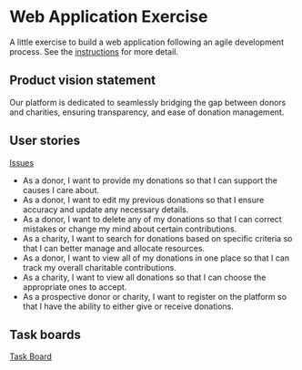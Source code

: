 # Web Application Exercise

A little exercise to build a web application following an agile development process. See the [instructions](instructions.md) for more detail.

## Product vision statement

Our platform is dedicated to seamlessly bridging the gap between donors and charities, ensuring transparency, and ease of donation management.

## User stories
[Issues](https://github.com/software-students-fall2023/2-web-app-exercise-isomorphism/issues)
- As a donor, I want to provide my donations so that I can support the causes I care about.
- As a donor, I want to edit my previous donations so that I ensure accuracy and update any necessary details.
- As a donor, I want to delete any of my donations so that I can correct mistakes or change my mind about certain contributions.
- As a charity, I want to search for donations based on specific criteria so that I can better manage and allocate resources.
- As a donor, I want to view all of my donations in one place so that I can track my overall charitable contributions.
- As a charity, I want to view all donations so that I can choose the appropriate ones to accept.
- As a prospective donor or charity, I want to register on the platform so that I have the ability to either give or receive donations.

## Task boards

[Task Board](https://github.com/orgs/software-students-fall2023/projects/1)
